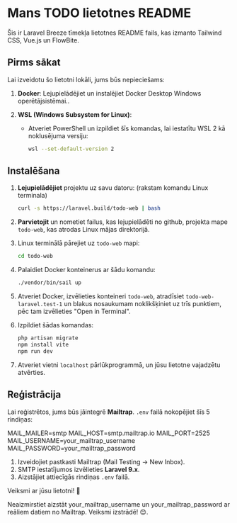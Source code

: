 # Mans TODO lietotnes README

Šis ir Laravel Breeze tīmekļa lietotnes README fails, kas izmanto Tailwind CSS, Vue.js un FlowBite.

## Pirms sākat

Lai izveidotu šo lietotni lokāli, jums būs nepieciešams:

1. **Docker**: Lejupielādējiet un instalējiet Docker Desktop Windows operētājsistēmai..

2. **WSL (Windows Subsystem for Linux)**:
    - Atveriet PowerShell un izpildiet šīs komandas, lai iestatītu WSL 2 kā noklusējuma versiju:
        ```bash
        wsl --set-default-version 2
        ```

## Instalēšana

1. **Lejupielādējiet** projektu uz savu datoru: (rakstam komandu Linux terminala)
    ```bash
    curl -s https://laravel.build/todo-web | bash
    ```

2. **Parvietojit** un nometiet failus, kas lejupielādēti no github, projekta mape `todo-web`, kas atrodas Linux mājas direktorijā.

3. Linux terminālā pārejiet uz `todo-web` mapi:
    ```bash
    cd todo-web
    ```

4. Palaidiet Docker konteinerus ar šādu komandu:
    ```bash
    ./vendor/bin/sail up
    ```

5. Atveriet Docker, izvēlieties konteineri `todo-web`, atradīsiet `todo-web-laravel.test-1` un blakus nosaukumam noklikšķiniet uz trīs punktiem, pēc tam izvēlieties "Open in Terminal".

6. Izpildiet šādas komandas:
    ```bash
    php artisan migrate
    npm install vite
    npm run dev
    ```

7. Atveriet vietni `localhost` pārlūkprogrammā, un jūsu lietotne vajadzētu atvērties.
## Reģistrācija

Lai reģistrētos, jums būs jāintegrē **Mailtrap**. `.env` failā nokopējiet šīs 5 rindiņas:

MAIL_MAILER=smtp MAIL_HOST=smtp.mailtrap.io MAIL_PORT=2525 MAIL_USERNAME=your_mailtrap_username MAIL_PASSWORD=your_mailtrap_password


1. Izveidojiet pastkasti Mailtrap (Mail Testing -> New Inbox).
2. SMTP iestatījumos izvēlieties **Laravel 9.x**.
3. Aizstājiet attiecīgās rindiņas `.env` failā.

Veiksmi ar jūsu lietotni! 🚀

Neaizmirstiet aizstāt your_mailtrap_username un your_mailtrap_password ar reāliem datiem no Mailtrap. Veiksmi izstrādē! 😊.
